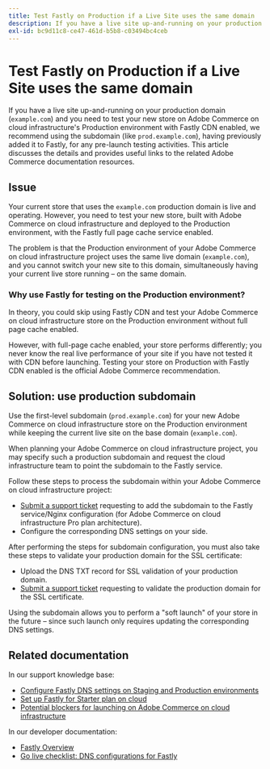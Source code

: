 ```yaml
---
title: Test Fastly on Production if a Live Site uses the same domain
description: If you have a live site up-and-running on your production domain (`example.com`) and you need to test your new store on Adobe Commerce on cloud infrastructure's Production environment with Fastly CDN enabled, we recommend using the subdomain (like `prod.example.com`), having previously added it to Fastly, for any pre-launch testing activities. This article discusses the details and provides useful links to the related Adobe Commerce documentation resources.
exl-id: bc9d11c8-ce47-461d-b5b8-c03494bc4ceb
---
```

# Test Fastly on Production if a Live Site uses the same domain

If you have a live site up-and-running on your production domain (`example.com`) and you need to test your new store on Adobe Commerce on cloud infrastructure's Production environment with Fastly CDN enabled, we recommend using the subdomain (like `prod.example.com`), having previously added it to Fastly, for any pre-launch testing activities. This article discusses the details and provides useful links to the related Adobe Commerce documentation resources.

## Issue

Your current store that uses the `example.com` production domain is live and operating. However, you need to test your new store, built with Adobe Commerce on cloud infrastructure and deployed to the Production environment, with the Fastly full page cache service enabled.

The problem is that the Production environment of your Adobe Commerce on cloud infrastructure project uses the same live domain (`example.com`), and you cannot switch your new site to this domain, simultaneously having your current live store running &ndash; on the same domain.

### Why use Fastly for testing on the Production environment?

In theory, you could skip using Fastly CDN and test your Adobe Commerce on cloud infrastructure store on the Production environment without full page cache enabled.

However, with full-page cache enabled, your store performs differently; you never know the real live performance of your site if you have not tested it with CDN before launching. Testing your store on Production with Fastly CDN enabled is the official Adobe Commerce recommendation.

## Solution: use production subdomain

Use the first-level subdomain (`prod.example.com`) for your new Adobe Commerce on cloud infrastructure store on the Production environment while keeping the current live site on the base domain (`example.com`).

When planning your Adobe Commerce on cloud infrastructure project, you may specify such a production subdomain and request the cloud infrastructure team to point the subdomain to the Fastly service.

Follow these steps to process the subdomain within your Adobe Commerce on cloud infrastructure project:

* [Submit a support ticket](/help/help-center-guide/help-center/magento-help-center-user-guide.md#submit-ticket) requesting to add the subdomain to the Fastly service/Nginx configuration (for Adobe Commerce on cloud infrastructure Pro plan architecture).
* Configure the corresponding DNS settings on your side.

After performing the steps for subdomain configuration, you must also take these steps to validate your production domain for the SSL certificate:

* Upload the DNS TXT record for SSL validation of your production domain.
* [Submit a support ticket](/help/help-center-guide/help-center/magento-help-center-user-guide.md#submit-ticket) requesting to validate the production domain for the SSL certificate.

Using the subdomain allows you to perform a "soft launch" of your store in the future &ndash; since such launch only requires updating the corresponding DNS settings.

## Related documentation

In our support knowledge base:

* [Configure Fastly DNS settings on Staging and Production environments](https://experienceleague.adobe.com/docs/commerce-knowledge-base/kb/how-to/configure-fastly-dns-settings-on-staging-and-production-environments.html)
* [Set up Fastly for Starter plan on cloud](https://experienceleague.adobe.com/docs/commerce-knowledge-base/kb/how-to/set-up-fastly-for-starter-plan-on-cloud.html)
* [Potential blockers for launching on Adobe Commerce on cloud infrastructure](https://experienceleague.adobe.com/docs/commerce-knowledge-base/kb/troubleshooting/miscellaneous/blockers-launching-on-magento-commerce-cloud.html)

In our developer documentation:

* [Fastly Overview](https://experienceleague.adobe.com/docs/commerce-cloud-service/user-guide/cdn/fastly.html)
* [Go live checklist: DNS configurations for Fastly](https://experienceleague.adobe.com/docs/commerce-cloud-service/user-guide/launch/checklist.html)
